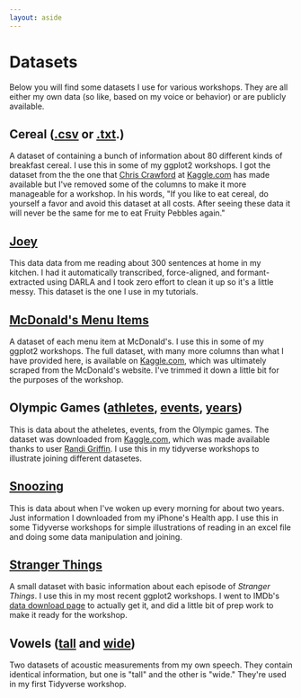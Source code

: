 ```yaml
---
layout: aside
---
```


Datasets
========

Below you will find some datasets I use for various workshops. They are all either my own data (so like, based on my voice or behavior) or are publicly available.

## Cereal ([.csv](/data/cereal.csv) or [.txt](/data/cereal.txt).)

A dataset of containing a bunch of information about 80 different kinds of breakfast cereal. I use this in some of my ggplot2 workshops. I got the dataset from the the one that [Chris Crawford](https://www.kaggle.com/crawford) at [Kaggle.com](https://www.kaggle.com/crawford/80-cereals) has made available but I've removed some of the columns to make it more manageable for a workshop. In his words, "If you like to eat cereal, do yourself a favor and avoid this dataset at all costs. After seeing these data it will never be the same for me to eat Fruity Pebbles again."

## [Joey](/data/joey.csv)

This data data from me reading about 300 sentences at home in my kitchen. I had it automatically transcribed, force-aligned, and formant-extracted using DARLA and I took zero effort to clean it up so it's a little messy. This dataset is the one I use in my tutorials.

## [McDonald's Menu Items](/data/menu.csv)

A dataset of each menu item at McDonald's. I use this in some of my ggplot2 workshops. The full dataset, with many more columns than what I have provided here, is available on [Kaggle.com](https://www.kaggle.com/mcdonalds/nutrition-facts), which was ultimately scraped from the McDonald's website. I've trimmed it down a little bit for the purposes of the workshop.

## Olympic Games ([athletes](/data/athletes.csv), [events](/data/events.csv), [years](/data/years.csv))

This is data about the atheletes, events, from the Olympic games. The dataset was downloaded from [Kaggle.com](https://www.kaggle.com/heesoo37/120-years-of-olympic-history-athletes-and-results), which was made available thanks to user [Randi Griffin](https://www.kaggle.com/heesoo37). I use this in my tidyverse workshops to illustrate joining different datasetes. 

## [Snoozing](/data/snoozing.xlsx)

This is data about when I've woken up every morning for about two years. Just information I downloaded from my iPhone's Health app. I use this in some Tidyverse workshops for simple illustrations of reading in an excel file and doing some data manipulation and joining. 

## [Stranger Things](/data/stranger.csv)

A small dataset with basic information about each episode of *Stranger Things*. I use this in my most recent ggplot2 workshops. I went to IMDb's [data download page](https://www.imdb.com/interfaces/) to actually get it, and did a little bit of prep work to make it ready for the workshop.

## Vowels ([tall](/data/vowels_tall.csv) and [wide](/data/vowels_wide.csv))

Two datasets of acoustic measurements from my own speech. They contain identical information, but one is "tall" and the other is "wide." They're used in my first Tidyverse workshop.